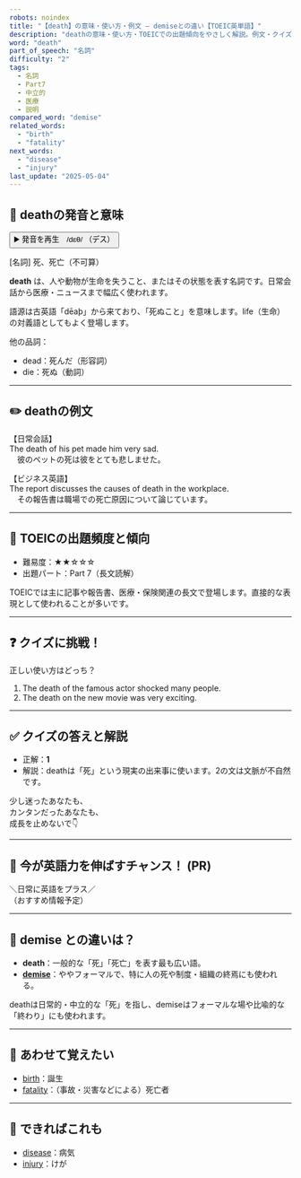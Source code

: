 ```yaml
---
robots: noindex
title: "【death】の意味・使い方・例文 ― demiseとの違い【TOEIC英単語】"
description: "deathの意味・使い方・TOEICでの出題傾向をやさしく解説。例文・クイズ付きでdemiseとの違いもわかりやすく学べます。"
word: "death"
part_of_speech: "名詞"
difficulty: "2"
tags:
  - 名詞
  - Part7
  - 中立的
  - 医療
  - 説明
compared_word: "demise"
related_words:
  - "birth"
  - "fatality"
next_words:
  - "disease"
  - "injury"
last_update: "2025-05-04"
---
```


## 🔰 deathの発音と意味

<button class="play-audio" onclick="playTTS('death')">
  <span class="play-audio-main">
    ▶️ 発音を再生　/dɛθ/
  </span>
  <span class="play-audio-sub">
    （デス）
  </span>
</button>

[名詞] 死、死亡（不可算）

**death** は、人や動物が生命を失うこと、またはその状態を表す名詞です。日常会話から医療・ニュースまで幅広く使われます。

語源は古英語「dēaþ」から来ており、「死ぬこと」を意味します。life（生命）の対義語としてもよく登場します。

他の品詞：  
- dead：死んだ（形容詞）
- die：死ぬ（動詞）

---

## ✏️ deathの例文

【日常会話】  
The death of his pet made him very sad.  
　彼のペットの死は彼をとても悲しませた。

【ビジネス英語】  
The report discusses the causes of death in the workplace.  
　その報告書は職場での死亡原因について論じています。

---

## 🎯 TOEICの出題頻度と傾向

- 難易度：★★☆☆☆
- 出題パート：Part 7（長文読解）

TOEICでは主に記事や報告書、医療・保険関連の長文で登場します。直接的な表現として使われることが多いです。

---

## ❓ クイズに挑戦！

正しい使い方はどっち？

1. The death of the famous actor shocked many people.  
2. The death on the new movie was very exciting.

---

## ✅ クイズの答えと解説

- 正解：**1**
- 解説：deathは「死」という現実の出来事に使います。2の文は文脈が不自然です。

少し迷ったあなたも、  
カンタンだったあなたも、  
成長を止めないで👇️

---

## 🚀 今が英語力を伸ばすチャンス！ (PR)

<div class="info-center">
＼日常に英語をプラス／<br>  
（おすすめ情報予定）
</div>

---

## 🤔  demise との違いは？

- **death**：一般的な「死」「死亡」を表す最も広い語。
- **[demise](/word/demise)**：ややフォーマルで、特に人の死や制度・組織の終焉にも使われる。

deathは日常的・中立的な「死」を指し、demiseはフォーマルな場や比喩的な「終わり」にも使われます。

---

## 🧩 あわせて覚えたい

- [birth](/word/birth)：誕生
- [fatality](/word/fatality)：（事故・災害などによる）死亡者

---

## 📖 できればこれも

- [disease](/word/disease)：病気
- [injury](/word/injury)：けが

<!-- cvid: aid22_bid23 -->
